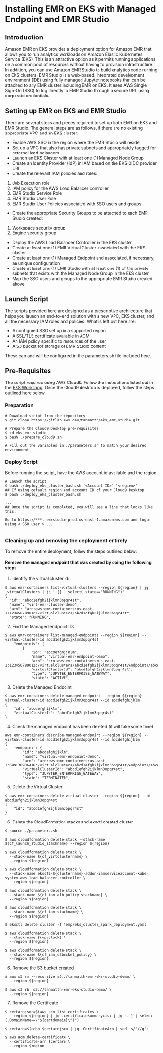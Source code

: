 # Installing EMR on EKS with Managed Endpoint and EMR Studio


## Introduction
Amazon EMR on EKS provides a deployment option for Amazon EMR that allows you to run analytics workloads on Amazon Elastic Kubernetes Service (EKS). This is an attractive option as it permits running applications on a common pool of resources without having to provision infrastructure. In addition, you can use Amazon EMR Studio to build analytics code running on EKS clusters. EMR Studio is a web-based, integrated development environment (IDE) using fully managed Jupyter notebooks that can be attached to any EMR cluster including EMR on EKS. It uses AWS Single Sign-On (SSO) to log directly to EMR Studio through a secure URL using corporate credentials.

## Setting up EMR on EKS and EMR Studio
There are several steps and pieces required to set up both EMR on EKS and EMR Studio. The general steps are as follows, if there are no existing appropriate VPC and an EKS cluster:
- Enable AWS SSO in the region where the EMR Studio will reside
- Set up a VPC that also has private subnets and appropriately tagged for external load balancers
- Launch an EKS Cluster with at least one (1) Managed Node Group
- Create an Identity Provider (IdP) in IAM based on the EKS OIDC provider URL
- Create the relevant IAM policies and roles:
1. Job Execution role
2. IAM policy for the AWS Load Balancer controller
3. EMR Studio Service Role
4. EMR Studio User Role
5. EMR Studio User Policies associated with SSO users and groups
- Create the appropriate Security Groups to be attached to each EMR Studio created:
1. Workspace security group
2. Engine security group
- Deploy the AWS Load Balancer Controller in the EKS cluster
- Create at least one (1) EMR Virtual Cluster associated with the EKS cluster
- Create at least one (1) Managed Endpoint and associated, if necessary, an unique configuration
- Create at least one (1) EMR Studio with at least one (1) of the private subnets that exists with the Managed Node Group in the EKS cluster
- Map the SSO users and groups to the appropriate EMR Studio created above

## Launch Script
The scripts provided here are designed as a prescriptive architecture that helps you launch an end-to-end solution with a new VPC, EKS cluster, and all the necessary IAM roles and policies. What is left out here are:

- A configured SSO set up in a supported region
- A SSL/TLS certificate available in ACM
- An IAM policy specific to resources of the user
- A S3 bucket for storage of EMR Studio content

These can and will be configured in the parameters.sh file included here.

## Pre-Requisites

The script requires using AWS Cloud9. Follow the instructions listed out in the [EKS Workshop](https://www.eksworkshop.com/020_prerequisites/workspace/). Once the Cloud9 desktop is deployed, follow the steps outlined here below.

### Preparation
```
# Download script from the repository
$ git clone https://gitlab.aws.dev/tanmatth/eks_emr_studio.git

# Prepare the Cloud9 Desktop pre-requisites
$ cd eks_emr_studio
$ bash ./prepare_cloud9.sh

# Fill out the variables in ./parameters.sh to match your desired environment
```
### Deploy Script
Before running the script, have the AWS account id available and the region. 

```
# Launch the script
$ bash ./deploy_eks_cluster_bash.sh '<Account ID>' '<region>'
## If using default region and account ID of your Cloud9 Desktop
$ bash ./deploy_eks_cluster_bash.sh

...
## Once the script is completed, you will see a line that looks like this:

Go to https://***. emrstudio-prod.us-east-1.amazonaws.com and login using < SSO user > ...


```

### Cleaning up and removing the deployment entirely
To remove the entire deployment, follow the steps outlined below:

#### Remove the managed endpoint that was created by doing the following steps

1. Identify the virtual cluster id:

```
$ aws emr-containers list-virtual-clusters --region ${region} | jq .virtualClusters | jq '.[] | select(.state=="RUNNING")'
{
  "id": "abcd1efgh2ijklmn3opqr4st",
  "name": "virt-emr-cluster-demo",
  "arn": "arn:aws:emr-containers:us-east-1:123456789012:/virtualclusters/abcd1efgh2ijklmn3opqr4st",
  "state": "RUNNING",
```
2. Find the Managed endpoint ID:

```
$ aws emr-containers list-managed-endpoints --region ${region} --virtual-cluster-id abcd1efgh2ijklmn3opqr4st
    "endpoints": [
        {
            "id": "abcdefghijklm",
            "name": "virtual-emr-endpoint-demo",
            "arn": "arn:aws:emr-containers:us-east-1:123456789012:/virtualclusters/abcd1efgh2ijklmn3opqr4st/endpoints/abcdefghijklm",
            "virtualClusterId": "abcd1efgh2ijklmn3opqr4st",
            "type": "JUPYTER_ENTERPRISE_GATEWAY",
            "state": "ACTIVE",
```
3. Delete the Managed Endpoint

```
$ aws emr-containers delete-managed-endpoint --region ${region} --virtual-cluster-id abcd1efgh2ijklmn3opqr4st --id abcdefghijklm
{
    "id": "abcdefghijklm",
    "virtualClusterId": "abcd1efgh2ijklmn3opqr4st"
}
```
4. Check the managed endpoint has been deleted (it will take some time)

```
aws emr-containers describe-managed-endpoint --region ${region} --virtual-cluster-id abcd1efgh2ijklmn3opqr4st --id abcdefghijklm
{
    "endpoint": {
        "id": "abcdefghijklm",
        "name": "virtual-emr-endpoint-demo",
        "arn": "arn:aws:emr-containers:us-east-1:699130936416:/virtualclusters/abcd1efgh2ijklmn3opqr4st/endpoints/abcdefghijklm",
        "virtualClusterId": "abcd1efgh2ijklmn3opqr4st",
        "type": "JUPYTER_ENTERPRISE_GATEWAY",
        "state": "TERMINATED",
```
5. Delete the Virtual Cluster

```
$ aws emr-containers delete-virtual-cluster --region ${region} --id abcd1efgh2ijklmn3opqr4st
{
    "id": "abcd1efgh2ijklmn3opqr4st"
}
```

6. Delete the CloudFormation stacks and eksctl created cluster

```
$ source ./parameters.sh

$ aws cloudformation delete-stack --stack-name ${cf_launch_studio_stackname} --region ${region}

$ aws cloudformation delete-stack \
  --stack-name ${cf_virtclustername} \
  --region ${region}

$ aws cloudformation delete-stack \
  --stack-name eksctl-${clustername}-addon-iamserviceaccount-kube-system-aws-load-balancer-controller \
  --region ${region}

$ aws cloudformation delete-stack \
  --stack-name ${cf_iam_alb_policy_stackname} \
  --region ${region}

$ aws cloudformation delete-stack \
  --stack-name ${cf_iam_stackname} \
  --region ${region}

$ eksctl delete cluster -f temp/eks_cluster_spark_deployment.yaml 

$ aws cloudformation delete-stack \
  --stack-name ${vpcstack} \
  --region ${region}

$ aws cloudformation delete-stack \
  --stack-name ${cf_iam_s3bucket_policy} \
  --region ${region}

```
6. Remove the S3 bucket created

```
$ aws s3 rm --recursive s3://tanmatth-emr-eks-studio-demo/ \
  --region ${region}

$ aws s3 rb  s3://tanmatth-emr-eks-studio-demo/ \
  --region ${region}
```

7. Remove the Certificate

```
$ certarnjson=$(aws acm list-certificates \
  --region ${region} | jq .CertificateSummaryList | jq ".[] | select (.DomainName==\"${certdomain}\")") 
 
$ certarn=$(echo $certarnjson | jq .CertificateArn | sed 's/"//g')

$ aws acm delete-certificate \
  --certificate-arn $certarn \
  --region $region
```

